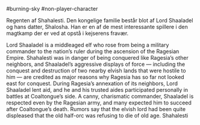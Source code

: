 #burning-sky #non-player-character

Regenten af Shahalesti. Den kongelige familie består blot af Lord Shaaladel og hans datter, Shalosha. Han er en af de mest interessante spillere i den magtkamp der er ved at opstå i kejserens fravær.

Lord Shaaladel is a middleaged
elf who rose from being a military commander
to the nation’s ruler during the ascension of the
Ragesian Empire. Shahalesti was in danger of being
conquered like Ragesia’s other neighbors, and
Shaaladel’s aggressive displays of force — including
the conquest and destruction of two nearby elvish
lands that were hostile to him — are credited as major
reasons why Ragesia has so far not looked east
for conquest.
During Ragesia’s annexation of its neighbors,
Lord Shaaladel lent aid, and he and his trusted aides
participated personally in battles at Coaltongue’s
side. A canny, charismatic commander, Shaaladel
is respected even by the Ragesian army, and many
expected him to succeed after Coaltongue’s death.
Rumors say that the elvish lord had been quite displeased
that the old half-orc was refusing to die of
old age.
Shahalesti
